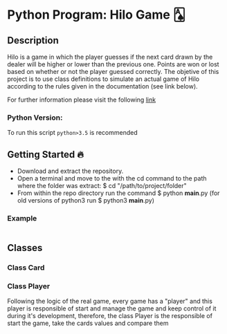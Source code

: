 # Python Program: Hilo Game 🂡

## Description
Hilo is a game in which the player guesses if the next card drawn by the dealer will be higher or lower than the previous one. Points are won or lost based on whether or not the player guessed correctly. The objetive of this project is to use class definitions to simulate an actual game of Hilo according to the rules given in the documentation (see link below).

For further information please visit the following [link](https://byui-cse.github.io/cse210-course-competency/abstraction/materials/hilo-specification.html)

### Python Version:
To run this script `python>3.5` is recommended

## Getting Started 🔥

- Download and extract the repository.
- Open a terminal and move to the with the cd command to the path where the folder was extract: $ cd "/path/to/project/folder"
- From within the repo directory run the command
  $ python __main__.py (for old versions of python3 run $ python3 __main__.py)

### Example

```

```

## Classes

### Class Card

### Class Player
Following the logic of the real game, every game has a "player" and this player is responsible of start and manage the game and keep control of it during it's development, therefore, the class Player is the responsible of start the game, take the cards values and compare them
